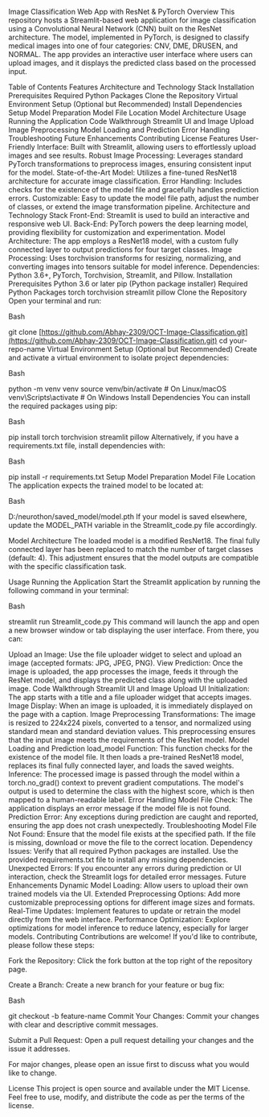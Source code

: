 Image Classification Web App with ResNet & PyTorch
Overview
This repository hosts a Streamlit-based web application for image classification using a Convolutional Neural Network (CNN) built on the ResNet architecture. The model, implemented in PyTorch, is designed to classify medical images into one of four categories: CNV, DME, DRUSEN, and NORMAL. The app provides an interactive user interface where users can upload images, and it displays the predicted class based on the processed input.

Table of Contents
Features
Architecture and Technology Stack
Installation
Prerequisites
Required Python Packages
Clone the Repository
Virtual Environment Setup (Optional but Recommended)
Install Dependencies
Setup
Model Preparation
Model File Location
Model Architecture
Usage
Running the Application
Code Walkthrough
Streamlit UI and Image Upload
Image Preprocessing
Model Loading and Prediction
Error Handling
Troubleshooting
Future Enhancements
Contributing
License
Features
User-Friendly Interface: Built with Streamlit, allowing users to effortlessly upload images and see results.
Robust Image Processing: Leverages standard PyTorch transformations to preprocess images, ensuring consistent input for the model.
State-of-the-Art Model: Utilizes a fine-tuned ResNet18 architecture for accurate image classification.
Error Handling: Includes checks for the existence of the model file and gracefully handles prediction errors.
Customizable: Easy to update the model file path, adjust the number of classes, or extend the image transformation pipeline.
Architecture and Technology Stack
Front-End: Streamlit is used to build an interactive and responsive web UI.
Back-End: PyTorch powers the deep learning model, providing flexibility for customization and experimentation.
Model Architecture: The app employs a ResNet18 model, with a custom fully connected layer to output predictions for four target classes.
Image Processing: Uses torchvision transforms for resizing, normalizing, and converting images into tensors suitable for model inference.
Dependencies: Python 3.6+, PyTorch, Torchvision, Streamlit, and Pillow.
Installation
Prerequisites
Python 3.6 or later
pip (Python package installer)
Required Python Packages
torch
torchvision
streamlit
pillow
Clone the Repository
Open your terminal and run:

Bash

git clone [https://github.com/Abhay-2309/OCT-Image-Classification.git](https://github.com/Abhay-2309/OCT-Image-Classification.git)
cd your-repo-name
Virtual Environment Setup (Optional but Recommended)
Create and activate a virtual environment to isolate project dependencies:

Bash

python -m venv venv
source venv/bin/activate  # On Linux/macOS
venv\Scripts\activate  # On Windows
Install Dependencies
You can install the required packages using pip:

Bash

pip install torch torchvision streamlit pillow
Alternatively, if you have a requirements.txt file, install dependencies with:

Bash

pip install -r requirements.txt
Setup
Model Preparation
Model File Location
The application expects the trained model to be located at:

Bash

D:/neurothon/saved_model/model.pth
If your model is saved elsewhere, update the MODEL_PATH variable in the Streamlit_code.py file accordingly.

Model Architecture
The loaded model is a modified ResNet18. The final fully connected layer has been replaced to match the number of target classes (default: 4). This adjustment ensures that the model outputs are compatible with the specific classification task.

Usage
Running the Application
Start the Streamlit application by running the following command in your terminal:

Bash

streamlit run Streamlit_code.py
This command will launch the app and open a new browser window or tab displaying the user interface. From there, you can:

Upload an Image: Use the file uploader widget to select and upload an image (accepted formats: JPG, JPEG, PNG).
View Prediction: Once the image is uploaded, the app processes the image, feeds it through the ResNet model, and displays the predicted class along with the uploaded image.
Code Walkthrough
Streamlit UI and Image Upload
UI Initialization: The app starts with a title and a file uploader widget that accepts images.
Image Display: When an image is uploaded, it is immediately displayed on the page with a caption.
Image Preprocessing
Transformations: The image is resized to 224x224 pixels, converted to a tensor, and normalized using standard mean and standard deviation values. This preprocessing ensures that the input image meets the requirements of the ResNet model.
Model Loading and Prediction
load_model Function: This function checks for the existence of the model file. It then loads a pre-trained ResNet18 model, replaces its final fully connected layer, and loads the saved weights.
Inference: The processed image is passed through the model within a torch.no_grad() context to prevent gradient computations. The model's output is used to determine the class with the highest score, which is then mapped to a human-readable label.
Error Handling
Model File Check: The application displays an error message if the model file is not found.
Prediction Error: Any exceptions during prediction are caught and reported, ensuring the app does not crash unexpectedly.
Troubleshooting
Model File Not Found:
Ensure that the model file exists at the specified path. If the file is missing, download or move the file to the correct location.
Dependency Issues:
Verify that all required Python packages are installed. Use the provided requirements.txt file to install any missing dependencies.
Unexpected Errors:
If you encounter any errors during prediction or UI interaction, check the Streamlit logs for detailed error messages.
Future Enhancements
Dynamic Model Loading: Allow users to upload their own trained models via the UI.
Extended Preprocessing Options: Add more customizable preprocessing options for different image sizes and formats.
Real-Time Updates: Implement features to update or retrain the model directly from the web interface.
Performance Optimization: Explore optimizations for model inference to reduce latency, especially for larger models.
Contributing
Contributions are welcome! If you'd like to contribute, please follow these steps:

Fork the Repository: Click the fork button at the top right of the repository page.

Create a Branch: Create a new branch for your feature or bug fix:

Bash

git checkout -b feature-name
Commit Your Changes: Commit your changes with clear and descriptive commit messages.

Submit a Pull Request: Open a pull request detailing your changes and the issue it addresses.

For major changes, please open an issue first to discuss what you would like to change.

License
This project is open source and available under the MIT License. Feel free to use, modify, and distribute the code as per the terms of the license.